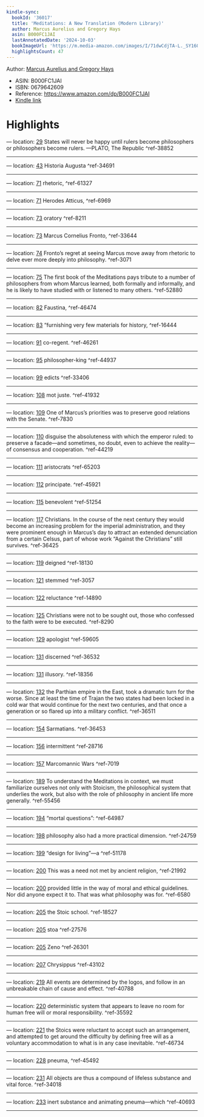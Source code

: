 ```yaml
---
kindle-sync:
  bookId: '36017'
  title: 'Meditations: A New Translation (Modern Library)'
  author: Marcus Aurelius and Gregory Hays
  asin: B000FC1JAI
  lastAnnotatedDate: '2024-10-03'
  bookImageUrl: 'https://m.media-amazon.com/images/I/71dwCdjTA-L._SY160.jpg'
  highlightsCount: 47
---
```

Author: [Marcus Aurelius and Gregory Hays](https://www.amazon.comundefined)
* ASIN: B000FC1JAI
* ISBN: 0679642609
* Reference: https://www.amazon.com/dp/B000FC1JAI
* [Kindle link](kindle://book?action=open&asin=B000FC1JAI)

# Highlights

— location: [29](kindle://book?action=open&asin=B000FC1JAI&location=29)
States will never be happy until rulers become philosophers or philosophers become rulers. —PLATO, The Republic ^ref-38852

---
— location: [43](kindle://book?action=open&asin=B000FC1JAI&location=43)
Historia Augusta ^ref-34691

---
— location: [71](kindle://book?action=open&asin=B000FC1JAI&location=71)
rhetoric, ^ref-61327

---
— location: [71](kindle://book?action=open&asin=B000FC1JAI&location=71)
Herodes Atticus, ^ref-6969

---
— location: [73](kindle://book?action=open&asin=B000FC1JAI&location=73)
oratory ^ref-8211

---
— location: [73](kindle://book?action=open&asin=B000FC1JAI&location=73)
Marcus Cornelius Fronto, ^ref-33644

---
— location: [74](kindle://book?action=open&asin=B000FC1JAI&location=74)
Fronto’s regret at seeing Marcus move away from rhetoric to delve ever more deeply into philosophy. ^ref-3071

---
— location: [75](kindle://book?action=open&asin=B000FC1JAI&location=75)
The first book of the Meditations pays tribute to a number of philosophers from whom Marcus learned, both formally and informally, and he is likely to have studied with or listened to many others. ^ref-52880

---
— location: [82](kindle://book?action=open&asin=B000FC1JAI&location=82)
Faustina, ^ref-46474

---
— location: [83](kindle://book?action=open&asin=B000FC1JAI&location=83)
“furnishing very few materials for history, ^ref-16444

---
— location: [91](kindle://book?action=open&asin=B000FC1JAI&location=91)
co-regent. ^ref-46261

---
— location: [95](kindle://book?action=open&asin=B000FC1JAI&location=95)
philosopher-king ^ref-44937

---
— location: [99](kindle://book?action=open&asin=B000FC1JAI&location=99)
edicts ^ref-33406

---
— location: [108](kindle://book?action=open&asin=B000FC1JAI&location=108)
mot juste. ^ref-41932

---
— location: [109](kindle://book?action=open&asin=B000FC1JAI&location=109)
One of Marcus’s priorities was to preserve good relations with the Senate. ^ref-7830

---
— location: [110](kindle://book?action=open&asin=B000FC1JAI&location=110)
disguise the absoluteness with which the emperor ruled: to preserve a facade—and sometimes, no doubt, even to achieve the reality—of consensus and cooperation. ^ref-44219

---
— location: [111](kindle://book?action=open&asin=B000FC1JAI&location=111)
aristocrats ^ref-65203

---
— location: [112](kindle://book?action=open&asin=B000FC1JAI&location=112)
principate. ^ref-45921

---
— location: [115](kindle://book?action=open&asin=B000FC1JAI&location=115)
benevolent ^ref-51254

---
— location: [117](kindle://book?action=open&asin=B000FC1JAI&location=117)
Christians. In the course of the next century they would become an increasing problem for the imperial administration, and they were prominent enough in Marcus’s day to attract an extended denunciation from a certain Celsus, part of whose work “Against the Christians” still survives. ^ref-36425

---
— location: [119](kindle://book?action=open&asin=B000FC1JAI&location=119)
deigned ^ref-18130

---
— location: [121](kindle://book?action=open&asin=B000FC1JAI&location=121)
stemmed ^ref-3057

---
— location: [122](kindle://book?action=open&asin=B000FC1JAI&location=122)
reluctance ^ref-14890

---
— location: [125](kindle://book?action=open&asin=B000FC1JAI&location=125)
Christians were not to be sought out, those who confessed to the faith were to be executed. ^ref-8290

---
— location: [129](kindle://book?action=open&asin=B000FC1JAI&location=129)
apologist ^ref-59605

---
— location: [131](kindle://book?action=open&asin=B000FC1JAI&location=131)
discerned ^ref-36532

---
— location: [131](kindle://book?action=open&asin=B000FC1JAI&location=131)
illusory. ^ref-18356

---
— location: [132](kindle://book?action=open&asin=B000FC1JAI&location=132)
the Parthian empire in the East, took a dramatic turn for the worse. Since at least the time of Trajan the two states had been locked in a cold war that would continue for the next two centuries, and that once a generation or so flared up into a military conflict. ^ref-36511

---
— location: [154](kindle://book?action=open&asin=B000FC1JAI&location=154)
Sarmatians. ^ref-36453

---
— location: [156](kindle://book?action=open&asin=B000FC1JAI&location=156)
intermittent ^ref-28716

---
— location: [157](kindle://book?action=open&asin=B000FC1JAI&location=157)
Marcomannic Wars ^ref-7019

---
— location: [189](kindle://book?action=open&asin=B000FC1JAI&location=189)
To understand the Meditations in context, we must familiarize ourselves not only with Stoicism, the philosophical system that underlies the work, but also with the role of philosophy in ancient life more generally. ^ref-55456

---
— location: [194](kindle://book?action=open&asin=B000FC1JAI&location=194)
“mortal questions”: ^ref-64987

---
— location: [198](kindle://book?action=open&asin=B000FC1JAI&location=198)
philosophy also had a more practical dimension. ^ref-24759

---
— location: [199](kindle://book?action=open&asin=B000FC1JAI&location=199)
“design for living”—a ^ref-51178

---
— location: [200](kindle://book?action=open&asin=B000FC1JAI&location=200)
This was a need not met by ancient religion, ^ref-21992

---
— location: [200](kindle://book?action=open&asin=B000FC1JAI&location=200)
provided little in the way of moral and ethical guidelines. Nor did anyone expect it to. That was what philosophy was for. ^ref-6580

---
— location: [205](kindle://book?action=open&asin=B000FC1JAI&location=205)
the Stoic school. ^ref-18527

---
— location: [205](kindle://book?action=open&asin=B000FC1JAI&location=205)
stoa ^ref-27576

---
— location: [205](kindle://book?action=open&asin=B000FC1JAI&location=205)
Zeno ^ref-26301

---
— location: [207](kindle://book?action=open&asin=B000FC1JAI&location=207)
Chrysippus ^ref-43102

---
— location: [219](kindle://book?action=open&asin=B000FC1JAI&location=219)
All events are determined by the logos, and follow in an unbreakable chain of cause and effect. ^ref-40788

---
— location: [220](kindle://book?action=open&asin=B000FC1JAI&location=220)
deterministic system that appears to leave no room for human free will or moral responsibility. ^ref-35592

---
— location: [221](kindle://book?action=open&asin=B000FC1JAI&location=221)
the Stoics were reluctant to accept such an arrangement, and attempted to get around the difficulty by defining free will as a voluntary accommodation to what is in any case inevitable. ^ref-46734

---
— location: [228](kindle://book?action=open&asin=B000FC1JAI&location=228)
pneuma, ^ref-45492

---
— location: [231](kindle://book?action=open&asin=B000FC1JAI&location=231)
All objects are thus a compound of lifeless substance and vital force. ^ref-34018

---
— location: [233](kindle://book?action=open&asin=B000FC1JAI&location=233)
inert substance and animating pneuma—which ^ref-40693

---
